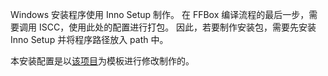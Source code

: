 Windows 安装程序使用 Inno Setup 制作。
在 FFBox 编译流程的最后一步，需要调用 ISCC，使用此处的配置进行打包。
因此，若要制作安装包，需要先安装 Inno Setup 并将程序路径放入 path 中。

本安装配置是以[该项目](https://www.bilibili.com/video/BV1fw411L7iY)为模板进行修改制作的。
